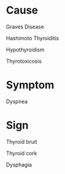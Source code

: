 # Cause

Graves Disease

Hashimoto Thyroiditis

Hypothyroidism

Thyrotoxicosis

# Symptom

Dyspnea

# Sign

Thyroid bruit

Thyroid cork

Dysphagia
